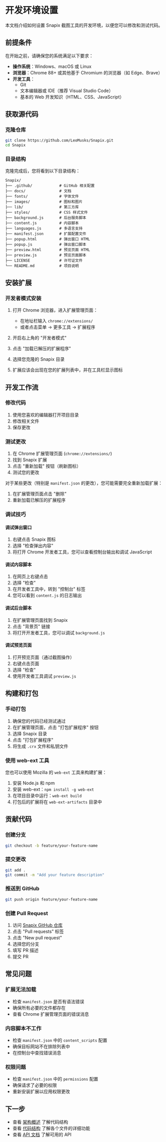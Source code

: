 # 开发环境设置

本文档介绍如何设置 Snapix 截图工具的开发环境，以便您可以修改和测试代码。

## 前提条件

在开始之前，请确保您的系统满足以下要求：

- **操作系统**：Windows、macOS 或 Linux
- **浏览器**：Chrome 88+ 或其他基于 Chromium 的浏览器（如 Edge、Brave）
- **开发工具**：
  - Git
  - 文本编辑器或 IDE（推荐 Visual Studio Code）
  - 基本的 Web 开发知识（HTML、CSS、JavaScript）

## 获取源代码

### 克隆仓库

```bash
git clone https://github.com/LeoMusks/Snapix.git
cd Snapix
```

### 目录结构

克隆完成后，您将看到以下目录结构：

```
Snapix/
├── .github/            # GitHub 相关配置
├── docs/               # 文档
├── fonts/              # 字体文件
├── images/             # 图标和图片
├── lib/                # 第三方库
├── styles/             # CSS 样式文件
├── background.js       # 后台服务脚本
├── content.js          # 内容脚本
├── languages.js        # 多语言支持
├── manifest.json       # 扩展配置文件
├── popup.html          # 弹出窗口 HTML
├── popup.js            # 弹出窗口脚本
├── preview.html        # 预览页面 HTML
├── preview.js          # 预览页面脚本
├── LICENSE             # 许可证文件
└── README.md           # 项目说明
```

## 安装扩展

### 开发者模式安装

1. 打开 Chrome 浏览器，进入扩展管理页面：
   - 在地址栏输入 `chrome://extensions/`
   - 或者点击菜单 -> 更多工具 -> 扩展程序

2. 开启右上角的 "开发者模式"

3. 点击 "加载已解压的扩展程序"

4. 选择您克隆的 Snapix 目录

5. 扩展应该会出现在您的扩展列表中，并在工具栏显示图标

## 开发工作流

### 修改代码

1. 使用您喜欢的编辑器打开项目目录
2. 修改相关文件
3. 保存更改

### 测试更改

1. 在 Chrome 扩展管理页面 (`chrome://extensions/`)
2. 找到 Snapix 扩展
3. 点击 "重新加载" 按钮（刷新图标）
4. 测试您的更改

对于某些更改（特别是 `manifest.json` 的更改），您可能需要完全重新加载扩展：
1. 在扩展管理页面点击 "删除"
2. 重新加载已解压的扩展程序

### 调试技巧

#### 调试弹出窗口

1. 右键点击 Snapix 图标
2. 选择 "检查弹出内容"
3. 将打开 Chrome 开发者工具，您可以查看控制台输出和调试 JavaScript

#### 调试内容脚本

1. 在网页上右键点击
2. 选择 "检查"
3. 在开发者工具中，转到 "控制台" 标签
4. 您可以看到 `content.js` 的日志输出

#### 调试后台脚本

1. 在扩展管理页面找到 Snapix
2. 点击 "背景页" 链接
3. 将打开开发者工具，您可以调试 `background.js`

#### 调试预览页面

1. 打开预览页面（通过截图操作）
2. 右键点击页面
3. 选择 "检查"
4. 使用开发者工具调试 `preview.js`

## 构建和打包

### 手动打包

1. 确保您的代码已经测试通过
2. 在扩展管理页面，点击 "打包扩展程序" 按钮
3. 选择 Snapix 目录
4. 点击 "打包扩展程序"
5. 将生成 `.crx` 文件和私钥文件

### 使用 web-ext 工具

您也可以使用 Mozilla 的 `web-ext` 工具来构建扩展：

1. 安装 Node.js 和 npm
2. 安装 web-ext：`npm install -g web-ext`
3. 在项目目录中运行：`web-ext build`
4. 打包后的扩展将在 `web-ext-artifacts` 目录中

## 贡献代码

### 创建分支

```bash
git checkout -b feature/your-feature-name
```

### 提交更改

```bash
git add .
git commit -m "Add your feature description"
```

### 推送到 GitHub

```bash
git push origin feature/your-feature-name
```

### 创建 Pull Request

1. 访问 [Snapix GitHub 仓库](https://github.com/LeoMusks/Snapix)
2. 点击 "Pull requests" 标签
3. 点击 "New pull request"
4. 选择您的分支
5. 填写 PR 描述
6. 提交 PR

## 常见问题

### 扩展无法加载

- 检查 `manifest.json` 是否有语法错误
- 确保所有必要的文件都存在
- 查看 Chrome 扩展管理页面的错误消息

### 内容脚本不工作

- 检查 `manifest.json` 中的 `content_scripts` 配置
- 确保目标网站不在排除列表中
- 在控制台中查找错误消息

### 权限问题

- 检查 `manifest.json` 中的 `permissions` 配置
- 确保请求了必要的权限
- 重新安装扩展以应用权限更改

## 下一步

- 查看 [架构概述](architecture.html) 了解代码结构
- 查看 [代码结构](code-structure.html) 了解各个文件的详细功能
- 查看 [API 文档](../api/index.html) 了解可用的 API 